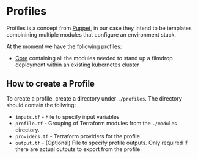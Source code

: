 # Profiles

Profiles is a concept from [Puppet](https://www.puppet.com/docs/puppet/7/the_roles_and_profiles_method.html), in our case they intend to be templates combinining multiple modules that configure an environment stack.

At the moment we have the following profiles:

- [Core](./core/) containing all the modules needed to stand up a filmdrop deployment within an existing kubernetes cluster

## How to create a Profile

To create a profile, create a directory under ```./profiles```. The directory should contain the follwing:
- ```inputs.tf``` - File to specify input variables
- ```profile.tf``` - Grouping of Terraform modules from the ```./modules``` directory.
- ```providers.tf``` - Terraform providers for the profile.
- ```output.tf``` - (Optional) File to specify profile outputs. Only required if there are actual outputs to export from the profile.
